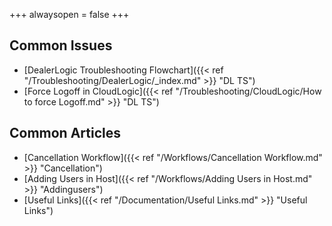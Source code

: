 +++
alwaysopen = false
+++


## Common Issues
- [DealerLogic Troubleshooting Flowchart]({{< ref "/Troubleshooting/DealerLogic/_index.md" >}} "DL TS")
- [Force Logoff in CloudLogic]({{< ref "/Troubleshooting/CloudLogic/How to force Logoff.md" >}} "DL TS")


## Common Articles
- [Cancellation Workflow]({{< ref "/Workflows/Cancellation Workflow.md" >}} "Cancellation")
- [Adding Users in Host]({{< ref "/Workflows/Adding Users in Host.md" >}} "Addingusers")
- [Useful Links]({{< ref "/Documentation/Useful Links.md" >}} "Useful Links")
